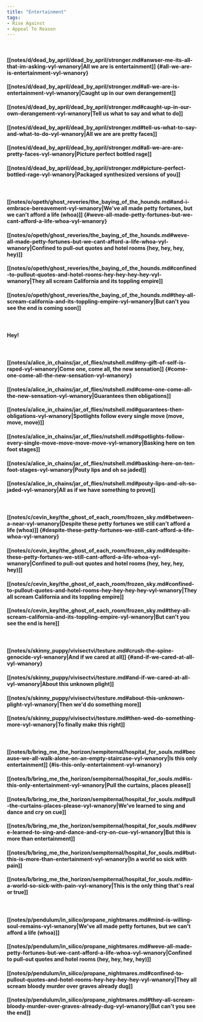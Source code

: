 ```yaml
---
title: "Entertainment"
tags:
- Rise Against
- Appeal To Reason
---
```

&nbsp;
#### [[notes/d/dead_by_april/dead_by_april/stronger.md#anwser-me-its-all-that-im-asking-vyl-wnanory|All we are is entertainment]] {#all-we-are-is-entertainment-vyl-wnanory}
#### [[notes/d/dead_by_april/dead_by_april/stronger.md#all-we-are-is-entertainment-vyl-wnanory|Caught up in our own derangement]]
#### [[notes/d/dead_by_april/dead_by_april/stronger.md#caught-up-in-our-own-derangement-vyl-wnanory|Tell us what to say and what to do]]
#### [[notes/d/dead_by_april/dead_by_april/stronger.md#tell-us-what-to-say-and-what-to-do-vyl-wnanory|All we are are pretty faces]]
#### [[notes/d/dead_by_april/dead_by_april/stronger.md#all-we-are-are-pretty-faces-vyl-wnanory|Picture perfect bottled rage]]
#### [[notes/d/dead_by_april/dead_by_april/stronger.md#picture-perfect-bottled-rage-vyl-wnanory|Packaged synthesized versions of you]]
&nbsp;
#### [[notes/o/opeth/ghost_reveries/the_baying_of_the_hounds.md#and-i-embrace-bereavement-vyl-wnanory|We've all made petty fortunes, but we can't afford a life (whoa)]] {#weve-all-made-petty-fortunes-but-we-cant-afford-a-life-whoa-vyl-wnanory}
#### [[notes/o/opeth/ghost_reveries/the_baying_of_the_hounds.md#weve-all-made-petty-fortunes-but-we-cant-afford-a-life-whoa-vyl-wnanory|Confined to pull-out quotes and hotel rooms (hey, hey, hey, hey)]]
#### [[notes/o/opeth/ghost_reveries/the_baying_of_the_hounds.md#confined-to-pullout-quotes-and-hotel-rooms-hey-hey-hey-hey-vyl-wnanory|They all scream California and its toppling empire]]
#### [[notes/o/opeth/ghost_reveries/the_baying_of_the_hounds.md#they-all-scream-california-and-its-toppling-empire-vyl-wnanory|But can't you see the end is coming soon]]
&nbsp;
#### Hey!
&nbsp;
#### [[notes/a/alice_in_chains/jar_of_flies/nutshell.md#my-gift-of-self-is-raped-vyl-wnanory|Come one, come all, the new sensation]] {#come-one-come-all-the-new-sensation-vyl-wnanory}
#### [[notes/a/alice_in_chains/jar_of_flies/nutshell.md#come-one-come-all-the-new-sensation-vyl-wnanory|Guarantees then obligations]]
#### [[notes/a/alice_in_chains/jar_of_flies/nutshell.md#guarantees-then-obligations-vyl-wnanory|Spotlights follow every single move (move, move, move)]]
#### [[notes/a/alice_in_chains/jar_of_flies/nutshell.md#spotlights-follow-every-single-move-move-move-move-vyl-wnanory|Basking here on ten foot stages]]
#### [[notes/a/alice_in_chains/jar_of_flies/nutshell.md#basking-here-on-ten-foot-stages-vyl-wnanory|Pouty lips and oh so jaded]]
#### [[notes/a/alice_in_chains/jar_of_flies/nutshell.md#pouty-lips-and-oh-so-jaded-vyl-wnanory|All as if we have something to prove]]
&nbsp;
#### [[notes/c/cevin_key/the_ghost_of_each_room/frozen_sky.md#between-a-near-vyl-wnanory|Despite these petty fortunes we still can't afford a life (whoa)]] {#despite-these-petty-fortunes-we-still-cant-afford-a-life-whoa-vyl-wnanory}
#### [[notes/c/cevin_key/the_ghost_of_each_room/frozen_sky.md#despite-these-petty-fortunes-we-still-cant-afford-a-life-whoa-vyl-wnanory|Confined to pull-out quotes and hotel rooms (hey, hey, hey, hey)]]
#### [[notes/c/cevin_key/the_ghost_of_each_room/frozen_sky.md#confined-to-pullout-quotes-and-hotel-rooms-hey-hey-hey-hey-vyl-wnanory|They all scream California and its toppling empire]]
#### [[notes/c/cevin_key/the_ghost_of_each_room/frozen_sky.md#they-all-scream-california-and-its-toppling-empire-vyl-wnanory|But can't you see the end is here]]
&nbsp;
#### [[notes/s/skinny_puppy/vivisectvi/testure.md#crush-the-spine-genocide-vyl-wnanory|And if we cared at all]] {#and-if-we-cared-at-all-vyl-wnanory}
#### [[notes/s/skinny_puppy/vivisectvi/testure.md#and-if-we-cared-at-all-vyl-wnanory|About this unknown plight]]
#### [[notes/s/skinny_puppy/vivisectvi/testure.md#about-this-unknown-plight-vyl-wnanory|Then we'd do something more]]
#### [[notes/s/skinny_puppy/vivisectvi/testure.md#then-wed-do-something-more-vyl-wnanory|To finally make this right]]
&nbsp;
#### [[notes/b/bring_me_the_horizon/sempiternal/hospital_for_souls.md#because-we-all-walk-alone-on-an-empty-staircase-vyl-wnanory|Is this only entertainment]] {#is-this-only-entertainment-vyl-wnanory}
#### [[notes/b/bring_me_the_horizon/sempiternal/hospital_for_souls.md#is-this-only-entertainment-vyl-wnanory|Pull the curtains, places please]]
#### [[notes/b/bring_me_the_horizon/sempiternal/hospital_for_souls.md#pull-the-curtains-places-please-vyl-wnanory|We've learned to sing and dance and cry on cue]]
#### [[notes/b/bring_me_the_horizon/sempiternal/hospital_for_souls.md#weve-learned-to-sing-and-dance-and-cry-on-cue-vyl-wnanory|But this is more than entertainment]]
#### [[notes/b/bring_me_the_horizon/sempiternal/hospital_for_souls.md#but-this-is-more-than-entertainment-vyl-wnanory|In a world so sick with pain]]
#### [[notes/b/bring_me_the_horizon/sempiternal/hospital_for_souls.md#in-a-world-so-sick-with-pain-vyl-wnanory|This is the only thing that's real or true]]
&nbsp;
#### [[notes/p/pendulum/in_silico/propane_nightmares.md#mind-is-willing-soul-remains-vyl-wnanory|We've all made petty fortunes, but we can't afford a life (whoa)]]
#### [[notes/p/pendulum/in_silico/propane_nightmares.md#weve-all-made-petty-fortunes-but-we-cant-afford-a-life-whoa-vyl-wnanory|Confined to pull-out quotes and hotel rooms (hey, hey, hey, hey)]]
#### [[notes/p/pendulum/in_silico/propane_nightmares.md#confined-to-pullout-quotes-and-hotel-rooms-hey-hey-hey-hey-vyl-wnanory|They all scream bloody murder over graves already dug]]
#### [[notes/p/pendulum/in_silico/propane_nightmares.md#they-all-scream-bloody-murder-over-graves-already-dug-vyl-wnanory|But can't you see the end]]
